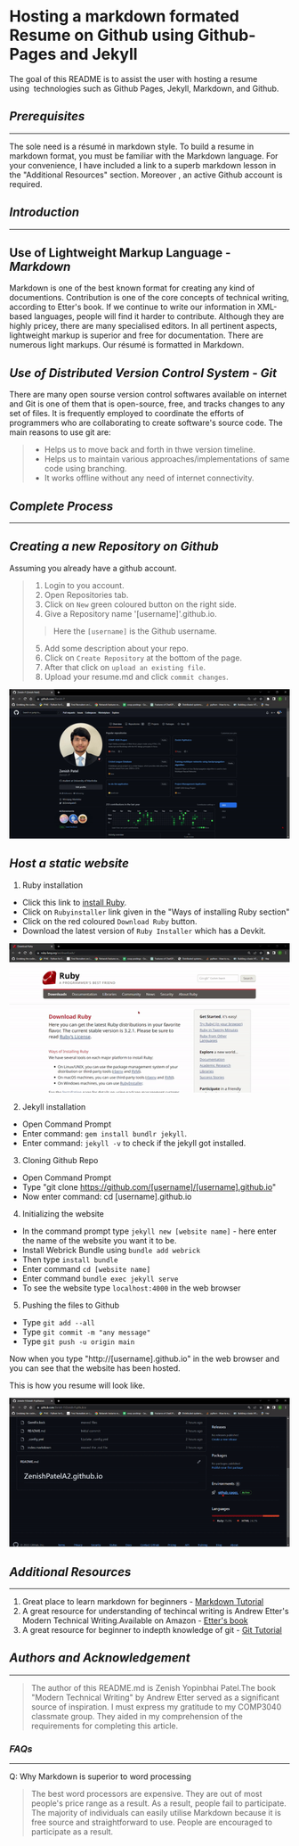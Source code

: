 # **Hosting a markdown formated Resume on Github using Github-Pages and Jekyll**
The goal of this README is to assist the user with hosting a resume using  technologies such as Github Pages, Jekyll, Markdown, and Github.
## **_Prerequisites_**
---
The sole need is a résumé in markdown style. To build a resume in markdown format, you must be familiar with the Markdown language. For your convenience, I have included a link to a superb markdown lesson in the "Additional Resources" section. Moreover , an active Github account is required. 

## **_Introduction_**
---
## Use of Lightweight Markup Language - _Markdown_
Markdown is one of the best known format for creating any kind of documentions. Contribution is one of the core concepts of technical writing, according to Etter's book. If we continue to write our information in XML-based languages, people will find it harder to contribute. Although they are highly pricey, there are many specialised editors. In all pertinent aspects, lightweight markup is superior and free for documentation. There are numerous light markups. Our résumé is formatted in Markdown.
## _Use of Distributed Version Control System_ - _Git_
There are many open sourse version control softwares available on internet and Git is one of them that is open-source, free, and tracks changes to any set of files. It is frequently employed to coordinate the efforts of programmers who are collaborating to create software's source code. The main reasons to use git are:
>* Helps us to move back and forth in thwe version timeline.
>* Helps us to maintain various approaches/implementations of same code using branching.
>* It works offline without any need of internet connectivity.


## **_Complete Process_**
---
## _Creating a new Repository on Github_
Assuming you already have a github account. 
>1. Login to you account.
>2. Open Repositories tab.
>3. Click on `New` green coloured button on the right side.
>4. Give a Repository name '[username]'.github.io.
> > Here the `[username]` is the Github username.
>5. Add some description about your repo. 
>6. Click on `Create Repository` at the bottom of the page.
>7. After that click on `upload an existing file`.
>8. Upload your resume.md and click `commit changes`.

![Creating Repository - gif](/RepoCreationGIF.gif)
## _Host a static website_

1. Ruby installation
 * Click this link to [install Ruby](https://www.ruby-lang.org/en/downloads/).
 * Click on `Rubyinstaller` link given in the "Ways of installing Ruby section"
 * Click on the red coloured `Download Ruby` button.
 * Download the latest version of `Ruby Installer` which has a Devkit.

![DownloadingRuby-gif](/rubyDown.gif)

2. Jekyll installation
 * Open Command Prompt
 * Enter command: `gem install bundlr jekyll`.
 * Enter command: `jekyll -v` to check if the jekyll got installed.

3. Cloning Github Repo
 * Open Command Prompt
 * Type "git clone https://github.com/[username]/[username].github.io"
 * Now enter command: cd [username].github.io 

4. Initializing the website
 * In the command prompt type `jekyll new [website name]` - here enter the name of the website you want it to be.
 * Install Webrick Bundle using `bundle add webrick`
 * Then type `install bundle`
 * Enter command `cd [website name]`
 * Enter command `bundle exec jekyll serve` 
 * To see the website type `localhost:4000` in the web browser 

5. Pushing the files to Github
 * Type `git add --all` 
 * Type `git commit -m "any message"`
 * Type `git push -u origin main`

Now when you type "http://[username].github.io" in the web browser and you can see that the website has been hosted.

This is how you resume will look like. 


![resume.gif](/resume.gif)


## **_Additional Resources_**
-----------------------
1. Great place to learn markdown for beginners - [Markdown Tutorial](https://www.markdowntutorial.com/)
2. A great resource for understanding of techincal writing is Andrew Etter's Modern Technical Writing.Available on Amazon - [Etter's book](https://www.amazon.ca/Modern-Technical-Writing-Introduction-Documentation-ebook/dp/B01A2QL9SS)
3. A great resource for beginner to indepth knowledge of git - [Git Tutorial](https://www.w3schools.com/git/)


## **_Authors and Acknowledgement_**

---

>The author of this README.md is Zenish Yopinbhai Patel.The book "Modern Technical Writing" by Andrew Etter served as a significant source of inspiration. I must express my gratitude to my COMP3040 classmate group. They aided in my comprehension of the requirements for completing this article. 
 
### **_FAQs_**

---

Q: Why Markdown is superior to word processing
> The best word processors are expensive. They are out of most people's price range as a result. As a result, people fail to participate. The majority of individuals can easily utilise Markdown because it is free source and straightforward to use. People are encouraged to participate as a result.
